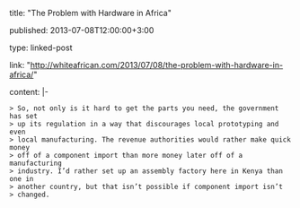 title: "The Problem with Hardware in Africa"

published: 2013-07-08T12:00:00+3:00

type: linked-post

link: "http://whiteafrican.com/2013/07/08/the-problem-with-hardware-in-africa/"

content: |-

    > So, not only is it hard to get the parts you need, the government has set
    > up its regulation in a way that discourages local prototyping and even
    > local manufacturing. The revenue authorities would rather make quick money
    > off of a component import than more money later off of a manufacturing
    > industry. I’d rather set up an assembly factory here in Kenya than one in
    > another country, but that isn’t possible if component import isn’t
    > changed.
